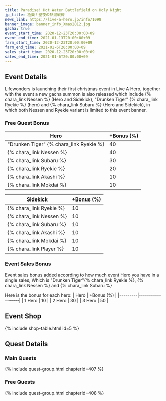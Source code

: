 ```yaml
---
title: Paradise! Hot Water Battlefield on Holy Night
jp_title: 極楽！聖夜の熱湯戦線
news_link: https://live-a-hero.jp/info/1098
banner_image: banner_info_Xmas2012.jpg
gacha: true
event_start_time: 2020-12-23T20:00:00+09
event_end_time: 2021-01-13T20:00:00+09
farm_start_time: 2020-12-23T20:00:00+09
farm_end_time: 2021-01-6T20:00:00+09
sales_start_time: 2020-12-23T20:00:00+09
sales_end_time: 2021-01-6T20:00:00+09
---
```


## Event Details

Lifewonders is launching their first christmas event in Live A Hero, together with the event a new gacha summon is also released which include {% chara_link Nessen %} (Hero and Sidekick), 
"Drunken Tiger" {% chara_link Ryekie %} (hero) and {% chara_link Subaru %} (Hero and Sidekick), in which both Nessen and Ryekie variant is limited to this event banner.

### Free Quest Bonus

| Hero | +Bonus (%)|
|------------|--------------|
| "Drunken Tiger" {% chara_link Ryekie %} | 40 |
| {% chara_link Nessen %}  | 40 |
| {% chara_link Subaru %}  | 30 |
| {% chara_link Ryekie %} | 20 |
| {% chara_link Akashi %}  | 10 |
| {% chara_link Mokdai %} | 10 | 


| Sidekick | +Bonus (%) |
|-------------|---------------|
| {% chara_link Ryekie %} | 10 | 
| {% chara_link Nessen %}  | 10 | 
| {% chara_link Subaru %}  | 10 | 
| {% chara_link Akashi %} | 10 | 
| {% chara_link Mokdai %} | 10 | 
| {% chara_link Player %} | 10 | 

### Event Sales Bonus

Event sales bonus added according to how much event Hero you have in a single sales, Which is
"Drunken Tiger"{% chara_link Ryekie %}, {% chara_link Nessen %} and {% chara_link Subaru %}  

Here is the bonus for each hero:
| Hero | +Bonus (%) |
|---------|------------------|
| 1 Hero | 10 |
| 2 Hero | 30 |
| 3 Hero | 50 |


## Event Shop

{% include shop-table.html id=5 %}

## Quest Details

### Main Quests

{% include quest-group.html chapterId=407 %}

### Free Quests

{% include quest-group.html chapterId=408 %}
